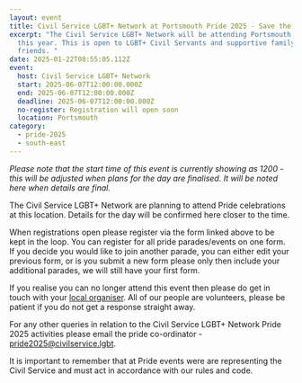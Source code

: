 ```yaml
---
layout: event
title: Civil Service LGBT+ Network at Portsmouth Pride 2025 - Save the Date
excerpt: "The Civil Service LGBT+ Network will be attending Portsmouth Pride
  this year. This is open to LGBT+ Civil Servants and supportive family and
  friends. "
date: 2025-01-22T08:55:05.112Z
event:
  host: Civil Service LGBT+ Network
  start: 2025-06-07T12:00:00.000Z
  end: 2025-06-07T12:00:00.000Z
  deadline: 2025-06-07T12:00:00.000Z
  no-register: Registration will open soon
  location: Portsmouth
category:
  - pride-2025
  - south-east
---
```

*P﻿lease note that the start time of this event is currently showing as 1200 - this will be adjusted when plans for the day are finalised. It will be noted here when details are final.*

The Civil Service LGBT+ Network are planning to attend Pride celebrations at this location. Details for the day will be confirmed here closer to the time. 

When registrations open please register via the form linked above to be kept in the loop. You can register for all pride parades/events on one form. If you decide you would like to join another parade, you can either edit your previous form, or is you submit a new form please only then include your additional parades, we will still have your first form.

I﻿f you realise you can no longer attend this event then please do get in touch with your [local organiser](https://www.civilservice.lgbt/team/). All of our people are volunteers, please be patient if you do not get a response straight away. 

F﻿or any other queries in relation to the Civil Service LGBT+ Network Pride 2025 activities please email the pride co-ordinator - [pride2025@civilservice.lgbt](mailto:pride2025@civilservice.lgbt).

I﻿t is important to remember that at Pride events were are representing the Civil Service and must act in accordance with our rules and code.